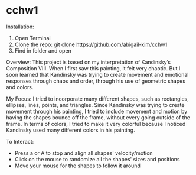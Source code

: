 # cchw1

Installation:
1. Open Terminal
2. Clone the repo: git clone https://github.com/abigail-kim/cchw1
3. Find in folder and open

Overview: 
This project is based on my interpretation of Kandinsky’s Composition VIII. When I first saw this painting, it felt very chaotic. But I soon learned that Kandinsky was trying to create movement and emotional responses through chaos and order, through his use of geometric shapes and colors.

My Focus:
I tried to incorporate many different shapes, such as rectangles, ellipses, lines, points, and triangles. Since Kandinsky was trying to create movement through his painting, I tried to include movement and motion by having the shapes bounce off the frame, without every going outside of the frame. In terms of colors, I tried to make it very colorful because I noticed Kandinsky used many different colors in his painting.


To Interact:
- Press a or A to stop and align all shapes' velocity/motion
- Click on the mouse to randomize all the shapes' sizes and positions
- Move your mouse for the shapes to follow it around
